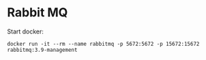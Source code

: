 # Rabbit MQ

Start docker:
```
docker run -it --rm --name rabbitmq -p 5672:5672 -p 15672:15672 rabbitmq:3.9-management
```

